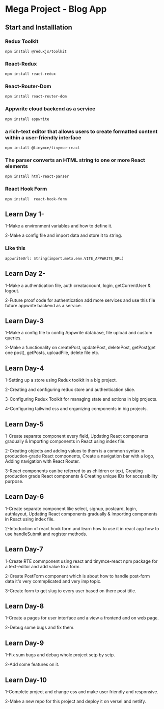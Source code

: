 # Mega Project - Blog App

## Start and Installlation

### Redux Toolkit

    npm install @reduxjs/toolkit

### React-Redux

    npm install react-redux

### React-Router-Dom

    npm install react-router-dom

### Appwrite cloud backend as a service

    npm install appwrite

### a rich-text editor that allows users to create formatted content within a user-friendly interface

    npm install @tinymce/tinymce-react

### The parser converts an HTML string to one or more React elements

    npm install html-react-parser

### React Hook Form

    npm install  react-hook-form

## Learn Day 1-

1-Make a environment variables and how to define it.

2-Make a config file and import data and store it to string.

### Like this

    appwriteUrl: String(import.meta.env.VITE_APPWRITE_URL)

## Learn Day 2-

1-Make a authentication file, auth creataccount, login, getCurrentUser & logout.

2-Future proof code for authentication add more services and use this file future appwrite backend as a service.

## Learn Day-3

1-Make a config file to config Appwrite database, file upload and custom queries.

2-Make a functionality on createPost, updatePost, deletePost, getPost(get one post), getPosts, uploadFile, delete file etc.

## Learn Day-4

1-Setting up a store using Redux toolkit in a big project.

2-Creating and configuring redux store and authentication slice.

3-Configuring Redux Toolkit for managing state and actions in big projects.

4-Configuring tailwind css and organizing components in big projects.

## Learn Day-5

1-Create separate component every field, Updating React components gradually & Importing components in React using index file.

2-Creating objects and adding values to them is a common syntax in production-grade React components, Create a navigation bar with a logo, Adding navigation with React Router.

3-React components can be referred to as children or text, Creating production grade React components & Creating unique IDs for accessibility purpose.

## Learn Day-6

1-Create separate component like select, signup, postcard, login, authlayout, Updating React components gradually & Importing components in React using index file.

2-Intoduction of react hook form and learn how to use it in react app how to use handleSubmit and register methods.

## Learn Day-7

1-Create RTE commponent using react and tinymce-react npm package for a text-editor and add value to a form.

2-Create PostForm component which is about how to handle post-form data it's very commplicated and very imp topic.

3-Create form to get slug to every user based on there post title.

## Learn Day-8

1-Create a pages for user interface and a view a frontend and on web page.

2-Debug some bugs and fix them.

## Learn Day-9

1-Fix sum bugs and debug whole project setp by setp.

2-Add some features on it.

## Learn Day-10

1-Complete project and change css and make user friendly and responsive.

2-Make a new repo for this project and deploy it on versel and netlify.

